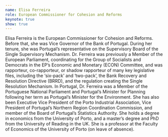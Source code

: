 ```yaml
---
name: Elisa Ferreira
role: European Commissioner for Cohesion and Reforms
keynote: true
show: true
---
```


Elisa Ferreira is the European Commissioner for Cohesion and Reforms. Before that, she was Vice Governor of the Bank of Portugal. During her tenure, she was Portugal’s representative on the Supervisory Board of the Single Supervisory Mechanism. Dr. Ferreira was previously a Member of the European Parliament, coordinating for the Group of Socialists and Democrats in the EP’s Economic and Monetary (ECON) Committee, and was rapporteur, co-rapporteur, or shadow rapporteur of many key legislative files, including the ‘six-pack’ and ‘two-pack’, the Bank Recovery and Resolution Directive (BRRD), and the regulation creating the Single Resolution Mechanism. In Portugal, Dr. Ferreira was a Member of the Portuguese National Parliament and Portugal’s Minister for Planning following her term as Portugal’s Minister for the Environment. She has also been Executive Vice President of the Porto Industrial Association, Vice President of Portugal’s Northern Region Coordination Commission, and member of the Board of Portugal’s Statistics Authority. She holds a degree in economics from the University of Porto, and a master’s degree and PhD from the University of Reading in the UK. She is a professor at the Faculty of Economics of the University of Porto (on leave of absence).
